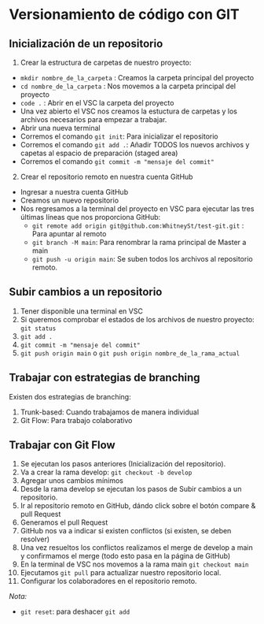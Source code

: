 # Versionamiento de código con GIT
## Inicialización de un repositorio
1. Crear la estructura de carpetas de nuestro proyecto:
- `mkdir nombre_de_la_carpeta` : Creamos la carpeta principal del proyecto
- `cd nombre_de_la_carpeta` : Nos movemos a la carpeta principal del proyecto
- `code .` : Abrir en el VSC la carpeta del proyecto
- Una vez abierto el VSC nos creamos la estuctura de carpetas y los archivos necesarios para empezar a trabajar.
- Abrir una nueva terminal
- Corremos el comando `git init`: Para inicializar el repositorio
- Corremos el comando `git add .`: Añadir TODOS los nuevos archivos y capetas al espacio de preparación (staged area)
- Corremos el comando `git commit -m "mensaje del commit"`
2. Crear el repositorio remoto en nuestra cuenta GitHub
- Ingresar a nuestra cuenta GitHub
- Creamos un nuevo repositorio
- Nos regresamos a la terminal del proyecto en VSC para ejecutar las tres últimas líneas que nos proporciona GitHub:
    - `git remote add origin git@github.com:WhitneySt/test-git.git` : Para apuntar al remoto
    - `git branch -M main`: Para renombrar la rama principal de Master a main
    - `git push -u origin main`: Se suben todos los archivos al repositorio remoto.

## Subir cambios a un repositorio

1. Tener disponible una terminal en VSC
2. Si queremos comprobar el estados de los archivos de nuestro proyecto: `git status`
3. `git add .`
4. `git commit -m "mensaje del commit"`
5. `git push origin main` o `git push origin nombre_de_la_rama_actual`

## Trabajar con estrategias de branching
Existen dos estrategias de branching:
1. Trunk-based: Cuando trabajamos de manera individual
2. Git Flow: Para trabajo colaborativo

## Trabajar con Git Flow
1. Se ejecutan los pasos anteriores (Inicialización del repositorio).
2. Va a crear la rama develop: `git checkout -b develop`
3. Agregar unos cambios mínimos
4. Desde la rama develop se ejecutan los pasos de Subir cambios a un repositorio.
5. Ir al repositorio remoto en GitHub, dándo click sobre el botón compare & pull Request
6. Generamos el pull Request
7. GitHub nos va a indicar si existen conflictos (si existen, se deben resolver)
8. Una vez resueltos los conflictos realizamos el merge de develop a main y confirmamos el merge (todo esto pasa en la página de GitHub)
9. En la terminal de VSC nos movemos a la rama main `git checkout main`
10. Ejecutamos `git pull` para actualizar nuestro repositorio local.
11. Configurar los colaboradores en el repositorio remoto.

*Nota:*
- `git reset`: para deshacer `git add`
